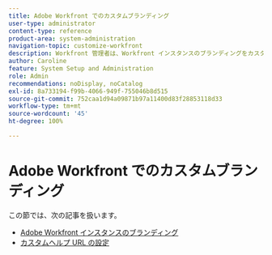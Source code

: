 ```yaml
---
title: Adobe Workfront でのカスタムブランディング
user-type: administrator
content-type: reference
product-area: system-administration
navigation-topic: customize-workfront
description: Workfront 管理者は、Workfront インスタンスのブランディングをカスタマイズし、カスタムヘルプ URL を作成できます。
author: Caroline
feature: System Setup and Administration
role: Admin
recommendations: noDisplay, noCatalog
exl-id: 8a733194-f99b-4066-949f-755046b8d515
source-git-commit: 752caa1d94a09871b97a11400d83f28853118d33
workflow-type: tm+mt
source-wordcount: '45'
ht-degree: 100%

---
```


# Adobe Workfront でのカスタムブランディング

この節では、次の記事を扱います。

* [Adobe Workfront インスタンスのブランディング](../../../administration-and-setup/customize-workfront/brand-workfront/brand-your-workfront-instance.md)
* [カスタムヘルプ URL の設定](../../../administration-and-setup/customize-workfront/brand-workfront/configure-custom-help-url.md)
